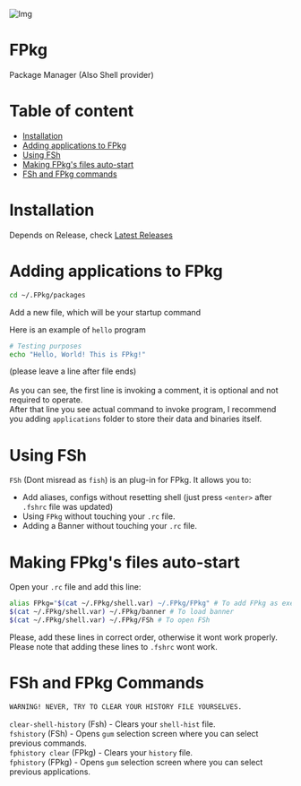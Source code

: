 ![Img](https://raw.githubusercontent.com/fluid-developer/fluid-developer.github.io/main/logos/FPkg-logo.png)

# FPkg
Package Manager (Also Shell provider)

# Table of content
- [Installation](https://github.com/fluid-developer/FPkg?tab=readme-ov-file#installation)
- [Adding applications to FPkg](https://github.com/fluid-developer/FPkg?tab=readme-ov-file#adding-applications-to-fpkg)
- [Using FSh](https://github.com/fluid-developer/FPkg?tab=readme-ov-file#using-fsh)
- [Making FPkg's files auto-start](https://github.com/fluid-developer/FPkg?tab=readme-ov-file#making-fpkgs-files-auto-start)
- [FSh and FPkg commands](https://github.com/fluid-developer/FPkg?tab=readme-ov-file#fsh-and-fpkg-commands)

# Installation
Depends on Release, check [Latest Releases](https://github.com/fluid-developer/FPkg/releases/latest)

# Adding applications to FPkg
```bash
cd ~/.FPkg/packages
```
Add a new file, which will be your startup command

Here is an example of `hello` program
```bash
# Testing purposes
echo "Hello, World! This is FPkg!"

```
(please leave a line after file ends)<br>
<br>
As you can see, the first line is invoking a comment, it is optional and not required to operate.<br>
After that line you see actual command to invoke program, I recommend you adding `applications` folder to store their data and binaries itself.<br>

# Using FSh
`FSh` (Dont misread as `fish`) is an plug-in for FPkg. It allows you to:
- Add aliases, configs without resetting shell (just press `<enter>` after `.fshrc` file was updated)
- Using `FPkg` without touching your `.rc` file.
- Adding a Banner without touching your `.rc` file.

# Making FPkg's files auto-start
Open your `.rc` file and add this line:
```bash
alias FPkg="$(cat ~/.FPkg/shell.var) ~/.FPkg/FPkg" # To add FPkg as executable
$(cat ~/.FPkg/shell.var) ~/.FPkg/banner # To load banner
$(cat ~/.FPkg/shell.var) ~/.FPkg/FSh # To open FSh
```
Please, add these lines in correct order, otherwise it wont work properly.<br>
Please note that adding these lines to `.fshrc` wont work.

# FSh and FPkg Commands
```md
WARNING! NEVER, TRY TO CLEAR YOUR HISTORY FILE YOURSELVES.
```
`clear-shell-history` (Fsh) - Clears your `shell-hist` file.<br>
`fshistory` (FSh) - Opens `gum` selection screen where you can select previous commands.<br>
`fphistory clear` (FPkg) - Clears your `history` file.<br>
`fphistory` (FPkg) - Opens `gum` selection screen where you can select previous applications.<br>
